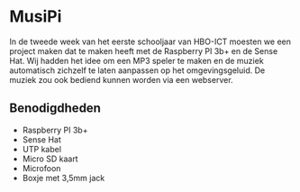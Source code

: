# MusiPi
In de tweede week van het eerste schooljaar van HBO-ICT moesten we een project maken dat te maken heeft met de Raspberry PI 3b+ en de Sense Hat.
Wij hadden het idee om een MP3 speler te maken en de muziek automatisch zichzelf te laten aanpassen op het omgevingsgeluid.
De muziek zou ook bediend kunnen worden via een webserver.

## Benodigdheden
* Raspberry PI 3b+
* Sense Hat
* UTP kabel
* Micro SD kaart
* Microfoon
* Boxje met 3,5mm jack

